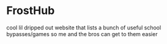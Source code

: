 # FrostHub
cool lil dripped out website that lists a bunch of useful school bypasses/games so me and the bros can get to them easier
